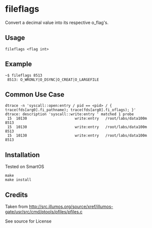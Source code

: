 fileflags
=========

Convert a decimal value into its respective o_flag's.

Usage
-----

    fileflags <flag int>

Example
-------

    ~$ fileflags 8513
     8513: O_WRONLY|O_DSYNC|O_CREAT|O_LARGEFILE

Common Use Case
---------------
    dtrace -n 'syscall::open:entry / pid == <pid> / { trace(fds[arg0].fi_pathname); trace(fds[arg0].fi_oflags); }'
    dtrace: description 'syscall::write:entry ' matched 1 probe
     15  10130                      write:entry   /root/labs/data100m                   8513
     15  10130                      write:entry   /root/labs/data100m                   8513
     15  10130                      write:entry   /root/labs/data100m                   8513

Installation
------------

Tested on SmartOS

    make
    make install

Credits
-------

Taken from http://src.illumos.org/source/xref/illumos-gate/usr/src/cmd/ptools/pfiles/pfiles.c

See source for License
